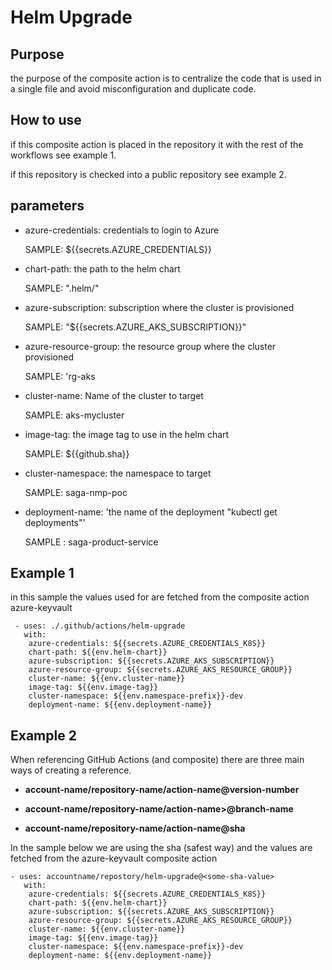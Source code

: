 # Helm Upgrade 

  

## Purpose

the purpose of the composite action is to centralize the code that is used in a single file and avoid misconfiguration and duplicate code.

  

## How to use

  

if this composite action is placed in the repository it with the rest of the workflows see example 1.

if this repository is checked into a public repository see example 2.

  

## parameters

- azure-credentials: credentials to login to Azure
    
    SAMPLE: ${{secrets.AZURE_CREDENTIALS}}
- chart-path: the path to the helm chart

    SAMPLE:  ".helm/<my-chart>"
- azure-subscription: subscription where the cluster is provisioned
  
    SAMPLE:  "${{secrets.AZURE_AKS_SUBSCRIPTION}}"
-   azure-resource-group: the resource group where the cluster provisioned

    SAMPLE: 'rg-aks    
- cluster-name: Name of the cluster to target

    SAMPLE: aks-mycluster    
-   image-tag: the image tag to use in the helm chart

    SAMPLE: ${{github.sha}}
- cluster-namespace: the namespace to target

    SAMPLE: saga-nmp-poc    
- deployment-name: 'the name of the deployment "kubectl get deployments"'
    
    SAMPLE : saga-product-service

  

## Example 1
in this sample the values used for are fetched from the composite action azure-keyvault
    
     - uses: ./.github/actions/helm-upgrade
       with:          
        azure-credentials: ${{secrets.AZURE_CREDENTIALS_K8S}}
        chart-path: ${{env.helm-chart}}
        azure-subscription: ${{secrets.AZURE_AKS_SUBSCRIPTION}}
        azure-resource-group: ${{secrets.AZURE_AKS_RESOURCE_GROUP}}
        cluster-name: ${{env.cluster-name}}
        image-tag: ${{env.image-tag}}
        cluster-namespace: ${{env.namespace-prefix}}-dev
        deployment-name: ${{env.deployment-name}}

## Example 2

When referencing GitHub Actions (and composite) there are three main ways of creating a reference.

-  **account-name/repository-name/action-name@version-number**

-  **account-name/repository-name/action-name>@branch-name**

-  **account-name/repository-name/action-name@sha**

  

In the sample below we are using the sha (safest way) and the values are fetched from the azure-keyvault composite action

  
    - uses: accountname/repostory/helm-upgrade@<some-sha-value>    
       with:          
        azure-credentials: ${{secrets.AZURE_CREDENTIALS_K8S}}
        chart-path: ${{env.helm-chart}}
        azure-subscription: ${{secrets.AZURE_AKS_SUBSCRIPTION}}
        azure-resource-group: ${{secrets.AZURE_AKS_RESOURCE_GROUP}}
        cluster-name: ${{env.cluster-name}}
        image-tag: ${{env.image-tag}}
        cluster-namespace: ${{env.namespace-prefix}}-dev
        deployment-name: ${{env.deployment-name}}


